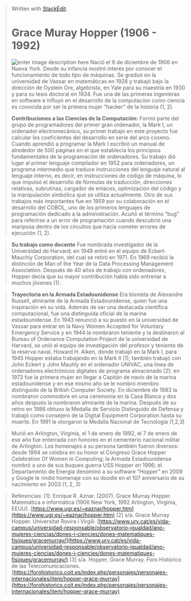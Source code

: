 ﻿

> Written with [StackEdit](https://stackedit.io/).
> # **Grace Muray Hopper (1906 - 1992)**
> ![enter image description here](https://mujeresconciencia.com/app/uploads/2014/12/grace_hopper.jpg)
> Nació el 9 de diciembre de 1906 en Nueva York. Desde su infancia mostró interés por conocer el funcionamiento de todo tipo de máquinas. Se graduó en la universidad de Vassar en matemáticas en 1928 y trabajó bajo la dirección de Oystein Ore, algebrista, en Yale para su maestría en 1930 y para su tesis doctoral en 1934. Fue una de las primeras ingenieras en software e influyó en el desarrollo de la computación como ciencia es conocida por ser la primera mujer “hacker” de la historia (1, 2).
> 
>**Contribuciones a las Ciencias de la Computación:**
> Formó parte del grupo de programadores del primer gran ordenador, la Mark I, un ordenador electromecánico, su primer trabajo en este proyecto fue calcular los coeficientes del desarrollo en serie del arco coseno. Cuando aprendió a programar la Mark I escribió un manual de alrededor de 500 páginas en el que establecía los principios fundamentales de la programación de ordenadores. Su trabajo dió lugar al primer lenguaje compilador en 1952 para ordenadores, un programa intermedio que traduce instrucciones del lenguaje natural al lenguaje interno, es decir, en instrucciones de código de máquina, lo que impulsó el desarrollo de fórmulas de traducción, direcciones relativas, subrutinas, cargador de enlaces, optimización del código y la manipulación simbólica que se utiliza actualmente. Otro de sus trabajos más importantes fue en 1959 por su colaboración en el desarrollo del COBOL, uno de los primeros lenguajes de programación dedicado a la administración. Acuñó el término “bug” para referirse a un error de programación cuando descubrió una mariposa dentro de los circuitos que hacía cometer errores de ejecución (1, 2).

> **Su trabajo como docente**
> Fue nombrada investigador de la Universidad de Harvard; en 1949 entró en el equipo de Eckert-Mauchly Corporation, del cual se retiró en 1971. En 1969 recibió la distinción de Man of the Year de la Data Processing Management Association. Después de 40 años de trabajo con ordenadores, Hopper decía que su mayor contribución había sido entrenar a muchos jóvenes (1).

>**Trayectoria en la Armada Estadounidense**
>Era bisnieta de Alexandre Russell, almirante de la Armada Estadounidense, quien fue una inspiración en su vida. Además de ser una destacada científica computacional, fue una distinguida oficial de la marina estadounidense. En 1943 renunció a su puesto en la universidad de Vassar para entrar en la Navy Women Accepted for Voluntary Emergency Service y en 1944 la nombraron teniente y la destinaron al Bureau of Ordenance Computation Project de la universidad de Harvard, se unió al equipo de investigación del profesor y teniente de la reserva naval, Howard H. Aiken, donde trabajó en la Mark I, para 1945 Hopper estaba trabajando en la Mark II (1); también trabajó con John Eckert y John Mauhly en el ordenador UNIVAC, una línea de ordenadores electrónicos digitales de programa almacenado (2); en 1973 fue la primera mujer en llegar a Capitán de navío de la marina estadounidense y en ese mismo año se le nombró miembro distinguido de la British Computer Society. En diciembre de 1983 la nombraron commodore en una ceremonia en la Casa Blanca y dos años después la nombraron almirante de la marina. Después de su retiro en 1986 obtuvo la Medalla de Servicio Distinguido de Defensa y trabajó como consejero de la Digital Equipment Corporation hasta su muerte. En 1991 le otorgaron la Medalla Nacional de Tecnología (1,2,3)

>Murió en Arlington, Virginia, el 1 de enero de 1992, el 7 de enero de ese año fue enterrada con honores en el cementerio nacional militar de Arlington. 
>Los homenajes a su persona también fueron diversos: desde 1994 se celebra en su honor el Congreso Grace Hopper Celebration Of Women in Computing; la Armada Estadounidense nombró a uno de sus buques guerra USS Hopper en 1996; el Departamento de Energía denominó a su software “Hopper” en 2009 y Google le rindió homenaje con su doodle en el 107 aniversario de su nacimiento en 2003 (1, 2, 3)

> Referencias:
[1]: Enrique R. Aznar. (2007). Grace Murray Hopper. Matemática e informática (1906 New York, 1992 Arlington, Virginia, EEUU). [https://www.ugr.es/~eaznar/hopper.htm](https://www.ugr.es/~eaznar/hopper.htm)
[2] s/a. Grace Murray Hopper. Universitat Rovira i Virgili. [https://www.urv.cat/es/vida-campus/universidad-responsable/observatorio-igualdad/ano-mujeres-ciencias/dones-i-ciencies/dones-matematiques-fisiques/gracemurray/](https://www.urv.cat/es/vida-campus/universidad-responsable/observatorio-igualdad/ano-mujeres-ciencias/dones-i-ciencies/dones-matematiques-fisiques/gracemurray/)
[3] s/a. Hopper, Grace Murray. Foro Histórico de las Telecomunicaciones. [https://forohistorico.coit.es/index.php/personajes/personajes-internacionales/item/hopper-grace-murray](https://forohistorico.coit.es/index.php/personajes/personajes-internacionales/item/hopper-grace-murray)
